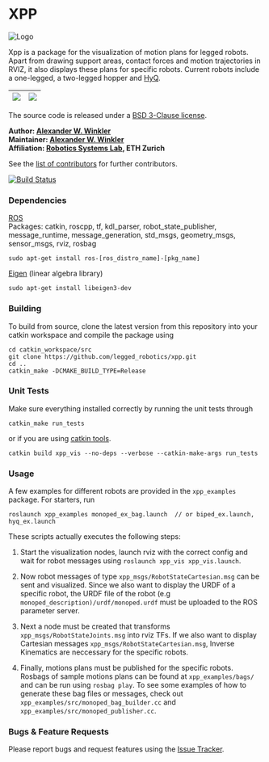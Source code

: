 # XPP
![Logo](doc/logo.jpg)

Xpp is a package for the visualization of motion plans for legged robots. Apart from drawing support areas, contact forces and motion trajectories in RVIZ, it also displays these plans for specific robots.  Current robots include a one-legged, a two-legged hopper and [HyQ].

| ![](https://i.imgur.com/NkL8Haw.gif)| ![](https://i.imgur.com/wzydvHl.gif?1)  |
:-------------------------:|:-------------------------:

The source code is released under a [BSD 3-Clause license](ros_package_template/LICENSE).

**Author: [Alexander W. Winkler](https://awinkler.github.io/)  
Maintainer: [Alexander W. Winkler](https://awinkler.github.io/)  
Affiliation: [Robotics Systems Lab](http://www.rsl.ethz.ch/), ETH Zurich**

See the [list of contributors](AUTHORS.txt) for further contributors.

[![Build Status](https://ci.leggedrobotics.com/buildStatus/icon?job=github_leggedrobotics/xpp/master)](https://ci.leggedrobotics.com/job/github_leggedrobotics/job/xpp/job/master/)





### Dependencies

[ROS]  
Packages: catkin, roscpp, tf, kdl_parser, robot_state_publisher, message_runtime, message_generation, std_msgs, geometry_msgs, sensor_msgs, rviz, rosbag
      
    sudo apt-get install ros-[ros_distro_name]-[pkg_name]
 
[Eigen] (linear algebra library)

    sudo apt-get install libeigen3-dev

### Building

To build from source, clone the latest version from this repository into your catkin workspace and compile the package using

    cd catkin_workspace/src
    git clone https://github.com/legged_robotics/xpp.git
    cd ..
    catkin_make -DCMAKE_BUILD_TYPE=Release


### Unit Tests

Make sure everything installed correctly by running the unit tests through

    catkin_make run_tests
    
or if you are using [catkin tools].

    catkin build xpp_vis --no-deps --verbose --catkin-make-args run_tests

### Usage

A few examples for different robots are provided in the `xpp_examples` package. For starters, run

    roslaunch xpp_examples monoped_ex_bag.launch  // or biped_ex.launch, hyq_ex.launch

These scripts actually executes the following steps:

1. Start the visualization nodes, launch rviz with the correct config and wait for robot messages using `roslaunch xpp_vis xpp_vis.launch`.
 
2. Now robot messages of type `xpp_msgs/RobotStateCartesian.msg` can be sent and visualized. Since we also want to display the URDF of a specific robot, the URDF file of the robot (e.g `monoped_description)/urdf/monoped.urdf` must be uploaded to the ROS parameter server.
  
3. Next a node must be created that transforms `xpp_msgs/RobotStateJoints.msg` into rviz TFs. If we also want to display Cartesian messages `xpp_msgs/RobotStateCartesian.msg`, Inverse Kinematics are neccessary for the specific robots.
 
4. Finally, motions plans must be published for the specific robots. Rosbags of sample motions plans can be found at `xpp_examples/bags/` and can be run using `rosbag play`. To see some examples of how to generate these
bag files or messages, check out `xpp_examples/src/monoped_bag_builder.cc` and `xpp_examples/src/monoped_publisher.cc`.


### Bugs & Feature Requests

Please report bugs and request features using the [Issue Tracker](https://github.com/leggedrobotics/xpp/issues).

[HyQ]: https://www.iit.it/research/lines/dynamic-legged-systems
[ROS]: http://www.ros.org
[rviz]: http://wiki.ros.org/rviz
[catkin tools]: http://catkin-tools.readthedocs.org/
[Eigen]: http://eigen.tuxfamily.org